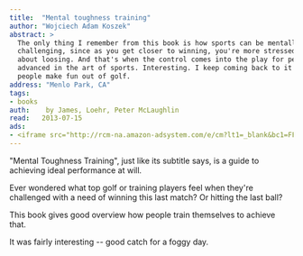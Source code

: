 ```yaml
---
title:	"Mental toughness training"
author: "Wojciech Adam Koszek"
abstract: >
  The only thing I remember from this book is how sports can be mentally
  challenging, since as you get closer to winning, you're more stressed out
  about loosing. And that's when the control comes into the play for people
  advanced in the art of sports. Interesting. I keep coming back to it when
  people make fun out of golf.
address: "Menlo Park, CA"
tags:
- books
auth:	 by James, Loehr, Peter McLaughlin
read:	2013-07-15
ads:
- <iframe src="http://rcm-na.amazon-adsystem.com/e/cm?lt1=_blank&bc1=FFFFFF&IS2=1&bg1=FFFFFF&fc1=000000&lc1=FF0000&t=wkoszek08-20&o=1&p=8&l=as4&m=amazon&f=ifr&ref=ss_til&asins=0452269989" style="width:120px;height:240px;" scrolling="no" marginwidth="0" marginheight="0" frameborder="0"></iframe>
---
```

"Mental Toughness Training", just like its subtitle says, is a guide to
achieving ideal performance at will.

Ever wondered what top golf or training players feel when they're challenged
with a need of winning this last match? Or hitting the last ball?

This book gives good overview how people train themselves to achieve that.

It was fairly interesting -- good catch for a foggy day.
